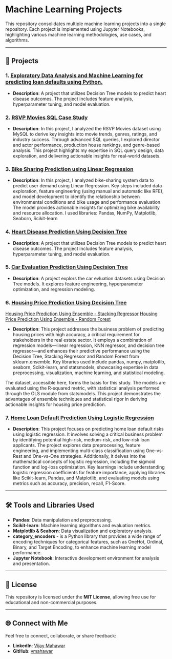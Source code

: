 # Machine Learning Projects

This repository consolidates multiple machine learning projects into a single repository. Each project is implemented using Jupyter Notebooks, highlighting various machine learning methodologies, use cases, and algorithms.

---

## 📂 Projects

### 1. [Exploratory Data Analysis and Machine Learning for predicting loan defaults using Python.](./credit-loan-default-eda/)
- **Description**: A project that utilizes Decision Tree models to predict heart disease outcomes. The project includes feature analysis, hyperparameter tuning, and model evaluation.

### 2. [RSVP Movies SQL Case Study](./rsvp-movies-sql-case-study/)
- **Description**: In this project, I analyzed the RSVP Movies dataset using MySQL to derive key insights into movie trends, genres, ratings, and industry success. Through advanced SQL queries, I explored director and actor performance, production house rankings, and genre-based analysis. This project highlights my expertise in SQL query design, data exploration, and delivering actionable insights for real-world datasets.

### 3. [Bike Sharing Prediction using Linear Regression](./bike-sharing-linear-regression/)
- **Description**: In this project, I analyzed bike-sharing system data to predict user demand using Linear Regression. Key steps included data exploration, feature engineering (using manual and automatic like RFE), and model development to identify the relationship between environmental conditions and bike usage and performance evaluation. The model provides actionable insights for optimizing bike availability and resource allocation. I used libraries: Pandas, NumPy, Matplotlib, Seaborn, Scikit-learn

### 4. [Heart Disease Prediction Using Decision Tree](./heart-disease-prediction-dt/)
- **Description**: A project that utilizes Decision Tree models to predict heart disease outcomes. The project includes feature analysis, hyperparameter tuning, and model evaluation.

### 5. [Car Evaluation Prediction Using Decision Tree](./car-evaluation-prediction-dt/)
- **Description**: A project explors the car evluation datasets using Decision Tree models. It explores feature engineering, hyperparameter optimization, and regression modeling.

### 6. [Housing Price Prediction Using Decision Tree](./housing-price-prediction-dt/)
[Housing Price Prediction Using Ensemble - Stacking Regressor](./housing-price-prediction-ensemble/)
[Housing Price Prediction Using Ensemble - Random Forest](./housing-price-prediction-random-forest/)
- **Description**: This project addresses the business problem of predicting housing prices with high accuracy, a critical requirement for stakeholders in the real estate sector. It employs a combination of regression models—linear regression, KNN regressor, and decision tree regressor—and enhances their predictive performance using the Decision Tree, Stacking Regressor and Random Forest from sklearn.ensemble. Key libraries used include pandas, numpy, matplotlib, seaborn, Scikit-learn, and statsmodels, showcasing expertise in data preprocessing, visualization, machine learning, and statistical modeling.

The dataset, accessible here, forms the basis for this study. The models are evaluated using the R-squared metric, with statistical analysis performed through the OLS module from statsmodels. This project demonstrates the advantages of ensemble techniques and statistical rigor in deriving actionable insights for housing price prediction.

### 7. [Home Loan Default Prediction Using Logistic Regression](./home-loan-default-prediction-logistic-regression/)
- **Description**: This project focuses on predicting home loan default risks using logistic regression. It involves solving a critical business problem by identifying potential high-risk, medium-risk, and low-risk loan applicants. The project explores data preprocessing, feature engineering, and implementing multi-class classification using One-vs-Rest and One-vs-One strategies. Additionally, it delves into the mathematical concepts of logistic regression, including the sigmoid function and log-loss optimization. Key learnings include understanding logistic regression coefficients for feature importance, applying libraries like Scikit-learn, Pandas, and Matplotlib, and evaluating models using metrics such as accuracy, precision, recall, F1-Score.


---

## 🛠️ Tools and Libraries Used

- **Pandas**: Data manipulation and preprocessing.
- **Scikit-learn**: Machine learning algorithms and evaluation metrics.
- **Matplotlib & Seaborn**: Data visualization and exploratory analysis.
- **category_encoders** - is a Python library that provides a wide range of encoding techniques for categorical features, such as OneHot, Ordinal, Binary, and Target Encoding, to enhance machine learning model performance.
- **Jupyter Notebook**: Interactive development environment for analysis and presentation.

---

## 📜 License

This repository is licensed under the **MIT License**, allowing free use for educational and non-commercial purposes.

---

## 🌐 Connect with Me

Feel free to connect, collaborate, or share feedback:

- **LinkedIn**: [Vijay Mahawar](https://www.linkedin.com/in/vijay-mahawar)
- **GitHub**: [vmahawar](https://github.com/vmahawar)
